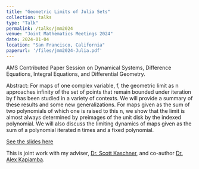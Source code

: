 ```yaml
---
title: "Geometric Limits of Julia Sets"
collection: talks
type: "Talk"
permalink: /talks/jmm2024
venue: "Joint Mathematics Meetings 2024"
date: 2024-01-04
location: "San Francisco, California"
paperurl: '/files/jmm2024-Julia.pdf'
---
```


AMS Contributed Paper Session on Dynamical Systems, Difference Equations, Integral Equations, and Differential Geometry.

Abstract: For maps of one complex variable, f, the geometric limit as n approaches infinity of the set of points that remain bounded under iteration by f has been studied in a variety of contexts. We will provide a summary of these results and some new generalizations. For maps given as the sum of two polynomials of which one is raised to this n, we show that the limit is almost always determined by preimages of the unit disk by the indexed polynomial. We will also discuss the limiting dynamics of maps given as the sum of a polynomial iterated n times and a fixed polynomial.

[See the slides here](/files/jmm2024-Julia.pdf)

This is joint work with my adviser, [Dr. Scott Kaschner](https://blue.butler.edu/~skaschne/), and co-author [Dr. Alex Kapiamba](https://www.math.harvard.edu/people/kapiamba-alex/).